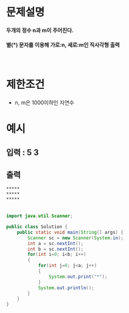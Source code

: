 # 문제설명
#### 두개의 정수 n과 m이 주어진다.  
#### 별(*) 문자를 이용해 가로:n, 세로:m인 직사각형 출력  
<br>  

# 제한조건
####
 - n, m은 1000이하인 자연수
 
# 예시
## 입력 : 5 3  
## 출력 

`*****`  
`*****`  
`*****`   
<br>


```java
import java.util.Scanner;

public class Solution {
    public static void main(String[] args) {
        Scanner sc = new Scanner(System.in);
        int a = sc.nextInt();
        int b = sc.nextInt();
        for(int i=0; i<b; i++)
        {
        	for(int j=0; j<a; j++)
        	{
        		System.out.print("*");
        	}
        	System.out.println();
        }
    }
}
```
